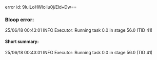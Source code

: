 error id: 9IulLoHWloliu0j/Eld+Dw==
### Bloop error:

25/06/18 00:43:01 INFO Executor: Running task 0.0 in stage 56.0 (TID 41)
#### Short summary: 

25/06/18 00:43:01 INFO Executor: Running task 0.0 in stage 56.0 (TID 41)